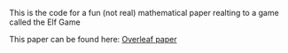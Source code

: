 This is the code for a fun (not real) mathematical paper realting to a game called the Elf Game

This paper can be found here: [Overleaf paper](https://www.overleaf.com/read/phdvwgvkfsxj#e10cc7)
